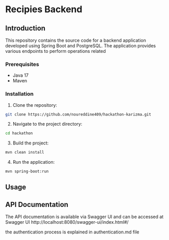 # Recipies Backend

## Introduction

This repository contains the source code for a backend application developed using Spring Boot and PostgreSQL. The application provides various endpoints to perform operations related 

### Prerequisites

- Java 17
- Maven

### Installation

1. Clone the repository:
  ```bash
  git clone https://github.com/noureddine409/hackathon-karizma.git
  ```
2. Navigate to the project directory:
  ```bash
  cd hackathon
  ```
3. Build the project:
  ```bash
  mvn clean install
  ```
4. Run the application:
  ```bash
  mvn spring-boot:run
  ```

## Usage


## API Documentation

The API documentation is available via Swagger UI and can be accessed at Swagger UI http://localhost:8080/swagger-ui/index.html#/

the authentication process is explained in authentication.md file

